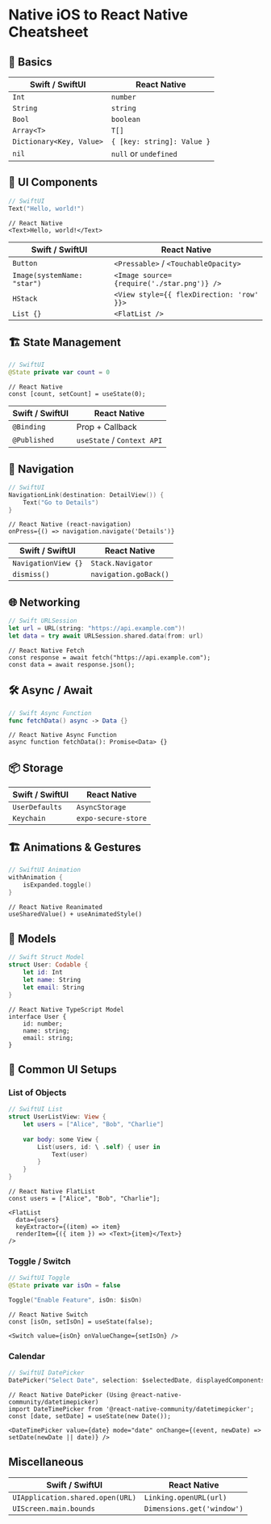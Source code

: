 # Native iOS to React Native Cheatsheet

## 🔹 Basics
| Swift / SwiftUI | React Native |
|----------------|--------------|
| `Int` | `number` |
| `String` | `string` |
| `Bool` | `boolean` |
| `Array<T>` | `T[]` |
| `Dictionary<Key, Value>` | `{ [key: string]: Value }` |
| `nil` | `null` or `undefined` |

## 🎨 UI Components
```swift
// SwiftUI
Text("Hello, world!")
```
```tsx
// React Native
<Text>Hello, world!</Text>
```

| Swift / SwiftUI | React Native |
|----------------|--------------|
| `Button` | `<Pressable>` / `<TouchableOpacity>` |
| `Image(systemName: "star")` | `<Image source={require('./star.png')} />` |
| `HStack` | `<View style={{ flexDirection: 'row' }}>` |
| `List {}` | `<FlatList />` |

## 🏗 State Management
```swift
// SwiftUI
@State private var count = 0
```
```tsx
// React Native
const [count, setCount] = useState(0);
```

| Swift / SwiftUI | React Native |
|----------------|--------------|
| `@Binding` | Prop + Callback |
| `@Published` | `useState` / `Context API` |

## 🔄 Navigation
```swift
// SwiftUI
NavigationLink(destination: DetailView()) {
    Text("Go to Details")
}
```
```tsx
// React Native (react-navigation)
onPress={() => navigation.navigate('Details')}
```

| Swift / SwiftUI | React Native |
|----------------|--------------|
| `NavigationView {}` | `Stack.Navigator` |
| `dismiss()` | `navigation.goBack()` |

## 🌐 Networking
```swift
// Swift URLSession
let url = URL(string: "https://api.example.com")!
let data = try await URLSession.shared.data(from: url)
```
```tsx
// React Native Fetch
const response = await fetch("https://api.example.com");
const data = await response.json();
```

## 🛠 Async / Await
```swift
// Swift Async Function
func fetchData() async -> Data {}
```
```tsx
// React Native Async Function
async function fetchData(): Promise<Data> {}
```

## 📦 Storage
| Swift / SwiftUI | React Native |
|----------------|--------------|
| `UserDefaults` | `AsyncStorage` |
| `Keychain` | `expo-secure-store` |

## 🏗 Animations & Gestures
```swift
// SwiftUI Animation
withAnimation {
    isExpanded.toggle()
}
```
```tsx
// React Native Reanimated
useSharedValue() + useAnimatedStyle()
```

## 📄 Models
```swift
// Swift Struct Model
struct User: Codable {
    let id: Int
    let name: String
    let email: String
}
```
```tsx
// React Native TypeScript Model
interface User {
    id: number;
    name: string;
    email: string;
}
```

## 🎨 Common UI Setups
### List of Objects
```swift
// SwiftUI List
struct UserListView: View {
    let users = ["Alice", "Bob", "Charlie"]
    
    var body: some View {
        List(users, id: \ .self) { user in
            Text(user)
        }
    }
}
```
```tsx
// React Native FlatList
const users = ["Alice", "Bob", "Charlie"];

<FlatList 
  data={users} 
  keyExtractor={(item) => item} 
  renderItem={({ item }) => <Text>{item}</Text>} 
/>
```

### Toggle / Switch
```swift
// SwiftUI Toggle
@State private var isOn = false

Toggle("Enable Feature", isOn: $isOn)
```
```tsx
// React Native Switch
const [isOn, setIsOn] = useState(false);

<Switch value={isOn} onValueChange={setIsOn} />
```

### Calendar
```swift
// SwiftUI DatePicker
DatePicker("Select Date", selection: $selectedDate, displayedComponents: .date)
```
```tsx
// React Native DatePicker (Using @react-native-community/datetimepicker)
import DateTimePicker from '@react-native-community/datetimepicker';
const [date, setDate] = useState(new Date());

<DateTimePicker value={date} mode="date" onChange={(event, newDate) => setDate(newDate || date)} />
```

## Miscellaneous
| Swift / SwiftUI | React Native |
|----------------|--------------|
| `UIApplication.shared.open(URL)` | `Linking.openURL(url)` |
| `UIScreen.main.bounds` | `Dimensions.get('window')` |
